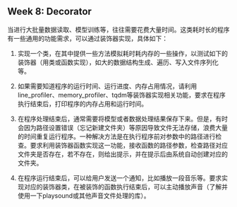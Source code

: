 ## Week 8: Decorator

当进行大批量数据读取、模型训练等，往往需要花费大量时间。这类耗时长的程序有一些通用的功能需求，可以通过装饰器实现，具体如下：

1. 实现一个类，在其中提供一些方法模拟耗时耗内存的一些操作，以测试如下的装饰器（用类或函数实现），如大的数据结构生成、遍历、写入文件序列化等。

2. 如果需要知道程序的运行时间、运行进度、内存占用情况，请利用line_profiler、memory_profiler、tqdm等装饰器实现相关功能，要求在程序执行结束后，打印程序的内存占用和运行时间。

3. 在程序处理结束后，通常需要将模型或者数据处理结果保存下来。但是，有时会因为路径设置错误（忘记新建文件夹）等原因导致文件无法存储，浪费大量的时间重复运行程序。一种解决方法是在执行程序前对参数中的路径进行检查。要求利用装饰器函数实现这一功能，接收函数的路径参数，检查路径对应文件夹是否存在，若不存在，则给出提示，并在提示后由系统自动创建对应的文件夹。

4. 在程序运行结束后，可以给用户发送一个通知，比如播放一段音乐等。要求实现对应的装饰器类，在被装饰的函数执行结束后，可以主动播放声音（了解并使用一下playsound或其他声音文件处理的库）。